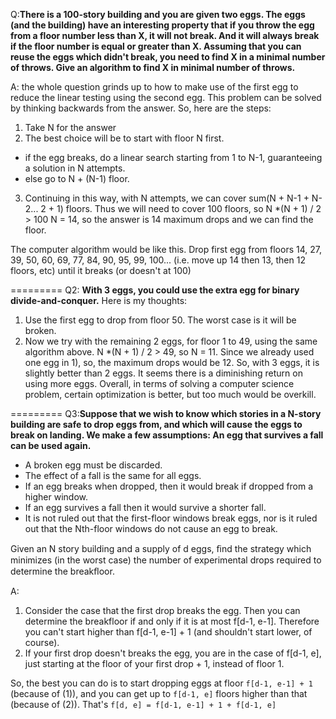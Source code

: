 Q:**There is a 100-story building and you are given two eggs. The eggs (and the building) have an interesting property that 
if you throw the egg from a floor number less than X, it will not break. And it will always break if the floor number 
is equal or greater than X. Assuming that you can reuse the eggs which didn't break, you need to find X in 
a minimal number of throws. Give an algorithm to find X in minimal number of throws.**

A:
the whole question grinds up to how to make use of the first egg to reduce the linear testing using the second egg.
This problem can be solved by thinking backwards from the answer. So, here are the steps:
1. Take N for the answer
2. The best choice will be to start with floor N first.
- if the egg breaks, do a linear search starting from 1 to N-1, guaranteeing a solution in N attempts.
- else go to N + (N-1) floor.
3. Continuing in this way, with N attempts, we can cover sum(N + N-1 + N-2... 2 + 1) floors.
Thus we will need to cover 100 floors, so N *(N + 1) / 2 > 100
N = 14, so the answer is 14 maximum drops and we can find the floor.

The computer algorithm would be like this. Drop first egg from floors 14, 27, 39, 50, 60, 69, 77, 84, 90, 95, 99, 100... 
(i.e. move up 14 then 13, then 12 floors, etc) until it breaks (or doesn't at 100)

=========
Q2: **With 3 eggs, you could use the extra egg for binary divide-and-conquer.** Here is my thoughts:

1. Use the first egg to drop from floor 50. The worst case is it will be broken.
2. Now we try with the remaining 2 eggs, for floor 1 to 49, using the same algorithm above.
N *(N + 1) / 2 > 49, so N = 11. Since we already used one egg in 1), so, the maximum drops would be 12.
So, with 3 eggs, it is slightly better than 2 eggs. It seems there is a diminishing return on using more eggs.
Overall, in terms of solving a computer science problem, certain optimization is better, but too much would be overkill.


=========
Q3:**Suppose that we wish to know which stories in a N-story building are safe to drop eggs from, and which will
cause the eggs to break on landing. We make a few assumptions: An egg that survives a fall can be used again.**
- A broken egg must be discarded.
- The effect of a fall is the same for all eggs.
- If an egg breaks when dropped, then it would break if dropped from a higher window.
- If an egg survives a fall then it would survive a shorter fall.
- It is not ruled out that the first-floor windows break eggs, nor is it ruled out that the Nth-floor windows do not cause an egg to break.

Given an N story building and a supply of d eggs, ﬁnd the strategy which minimizes (in the worst case) the number of 
experimental drops required to determine the breakﬂoor.

A:
1. Consider the case that the first drop breaks the egg. Then you can determine the breakfloor if and 
only if it is at most f[d-1, e-1]. Therefore you can't start higher than f[d-1, e-1] + 1 
(and shouldn't start lower, of course).
2. If your first drop doesn't breaks the egg, you are in the case of f[d-1, e], just starting at the floor of 
your first drop + 1, instead of floor 1.

So, the best you can do is to start dropping eggs at floor `f[d-1, e-1] + 1` (because of (1)), 
and you can get up to `f[d-1, e]` floors higher than that (because of (2)). That's
`f[d, e] = f[d-1, e-1] + 1 + f[d-1, e]`

